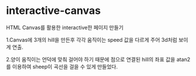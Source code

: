 # interactive-canvas
HTML Canvas를 활용한 interactive한 페이지 만들기

1.Canvas에 3개의 hill을 만든후 각각 움직이는 speed 값을 다르게 주어 3d처럼 보이게 연출.

2.양이 움직이는 언덕에 맞춰 걸어야 하기 때문에 점으로 연결된 hill의 좌표 값을 atan2를 이용하여 sheep이 곡선을 걸을 수 있게 만들었다. 
